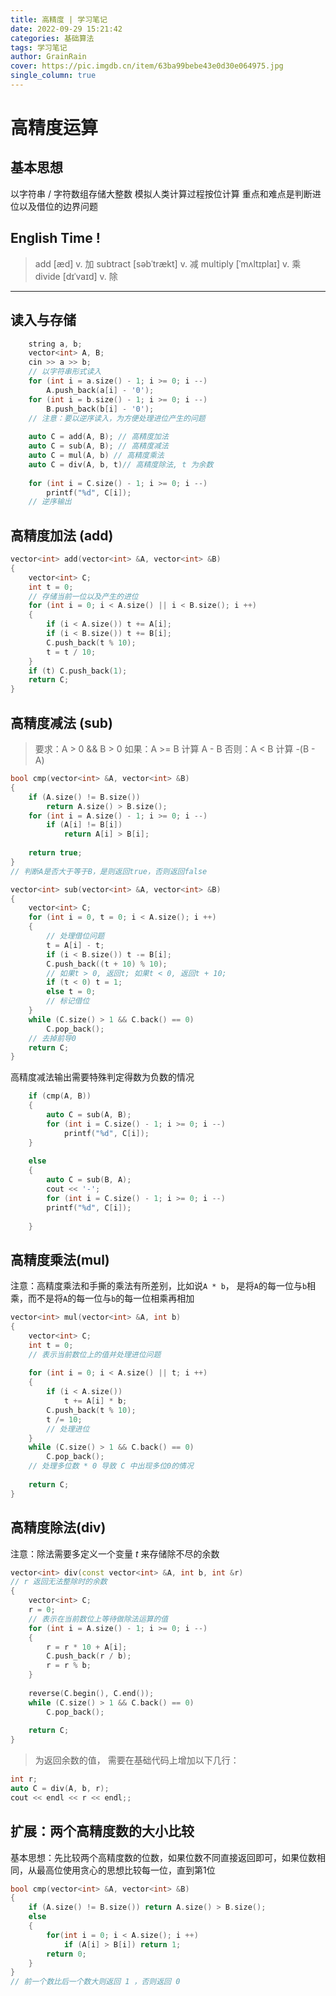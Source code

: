 ```yaml
---
title: 高精度 | 学习笔记
date: 2022-09-29 15:21:42
categories: 基础算法
tags: 学习笔记
author: GrainRain
cover: https://pic.imgdb.cn/item/63ba99bebe43e0d30e064975.jpg
single_column: true
---
```


# 高精度运算

## 基本思想
以字符串 / 字符数组存储大整数
模拟人类计算过程按位计算
重点和难点是判断进位以及借位的边界问题

## English Time !

> add [æd] v. 加
> subtract [səbˈtrækt] v. 减
> multiply [ˈmʌltɪplaɪ] v. 乘
> divide [dɪˈvaɪd] v. 除

***

## 读入与存储

```cpp
	string a, b;
	vector<int> A, B;
	cin >> a >> b;
	// 以字符串形式读入
	for (int i = a.size() - 1; i >= 0; i --) 
		A.push_back(a[i] - '0');
	for (int i = b.size() - 1; i >= 0; i --)
		B.push_back(b[i] - '0');
	// 注意：要以逆序读入，为方便处理进位产生的问题
	
	auto C = add(A, B); // 高精度加法
	auto C = sub(A, B); // 高精度减法
	auto C = mul(A, b) // 高精度乘法
	auto C = div(A, b, t)// 高精度除法, t 为余数
	
	for (int i = C.size() - 1; i >= 0; i --)
		printf("%d", C[i]);
	// 逆序输出
```

## 高精度加法 (add)

```c++
vector<int> add(vector<int> &A, vector<int> &B)
{
	vector<int> C;
	int t = 0;
	// 存储当前一位以及产生的进位
	for (int i = 0; i < A.size() || i < B.size(); i ++)
	{
		if (i < A.size()) t += A[i];
		if (i < B.size()) t += B[i];
		C.push_back(t % 10);
		t = t / 10;
	}
	if (t) C.push_back(1);
	return C;
}
```

## 高精度减法 (sub)

>要求：A > 0 && B > 0
如果：A >= B 计算 A - B
否则：A < B 计算 -(B - A)

```c++
bool cmp(vector<int> &A, vector<int> &B)
{
	if (A.size() != B.size())
		return A.size() > B.size();
	for (int i = A.size() - 1; i >= 0; i --)
		if (A[i] != B[i])
			return A[i] > B[i];
	
	return true;
}
// 判断A是否大于等于B，是则返回true，否则返回false 

vector<int> sub(vector<int> &A, vector<int> &B)
{
	vector<int> C;
	for (int i = 0, t = 0; i < A.size(); i ++)
	{
		// 处理借位问题 
		t = A[i] - t;
		if (i < B.size()) t -= B[i];
		C.push_back((t + 10) % 10);
		// 如果t > 0, 返回t; 如果t < 0, 返回t + 10;
		if (t < 0) t = 1;
		else t = 0;
		// 标记借位
	}
	while (C.size() > 1 && C.back() == 0)
		C.pop_back();
	// 去掉前导0 
	return C;
}
```

高精度减法输出需要特殊判定得数为负数的情况

```c++
	if (cmp(A, B))
	{
		auto C = sub(A, B);
		for (int i = C.size() - 1; i >= 0; i --)
			printf("%d", C[i]);
	}
		
	else
	{
		auto C = sub(B, A);
		cout << '-';
		for (int i = C.size() - 1; i >= 0; i --)
		printf("%d", C[i]);
		
	}
```

## 高精度乘法(mul)

注意：高精度乘法和手撕的乘法有所差别，比如说`A * b`， 是将`A`的每一位与`b`相乘，而不是将`A`的每一位与`b`的每一位相乘再相加
```c++
vector<int> mul(vector<int> &A, int b)
{
	vector<int> C;
	int t = 0;
	// 表示当前数位上的值并处理进位问题
	 
	for (int i = 0; i < A.size() || t; i ++)
	{
		if (i < A.size())
			t += A[i] * b;
		C.push_back(t % 10);
		t /= 10;
		// 处理进位 
	}
	while (C.size() > 1 && C.back() == 0)
		C.pop_back();
	// 处理多位数 * 0 导致 C 中出现多位0的情况 
	
	return C;
}
```

## 高精度除法(div)

注意：除法需要多定义一个变量 $t$ 来存储除不尽的余数

```c++
vector<int> div(const vector<int> &A, int b, int &r)
// r 返回无法整除时的余数
{
	vector<int> C;
	r = 0;
	// 表示在当前数位上等待做除法运算的值
	for (int i = A.size() - 1; i >= 0; i --)
	{
		r = r * 10 + A[i];
		C.push_back(r / b);
		r = r % b;
	}
	
	reverse(C.begin(), C.end());
	while (C.size() > 1 && C.back() == 0)
		C.pop_back();
	
	return C;
}
```

> 为返回余数的值， 需要在基础代码上增加以下几行：

```c++
int r;
auto C = div(A, b, r);
cout << endl << r << endl;;
```


## 扩展：两个高精度数的大小比较

基本思想：先比较两个高精度数的位数，如果位数不同直接返回即可，如果位数相同，从最高位使用贪心的思想比较每一位，直到第1位

```cpp
bool cmp(vector<int> &A, vector<int> &B)
{
	if (A.size() != B.size()) return A.size() > B.size();
	else
	{
		for(int i = 0; i < A.size(); i ++)
			if (A[i] > B[i]) return 1;
		return 0;
	}
}
// 前一个数比后一个数大则返回 1 ，否则返回 0 
```